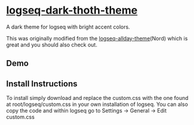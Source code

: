 # [logseq-dark-thoth-theme](https://github.com/jhundman/logseq-dark-thoth-theme)
 A dark theme for logseq with bright accent colors. 
 
 This was originally modified from the [logseq-allday-theme](https://github.com/tobealive/logseq-allday-theme)(Nord) which is great and you should also check out.

## Demo

## Install Instructions

To install simply download and replace the custom.css with the one found at root/logseq/custom.css in your own installation of logseq. You can also copy the code and within logseq go to Settings -> General -> Edit custom.css 